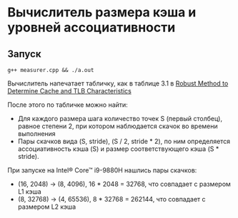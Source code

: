 # Вычислитель размера кэша и уровней ассоциативности
## Запуск
`g++ measurer.cpp && ./a.out`

Вычислитель напечатает табличку, как в таблице 3.1 в [Robust Method to Determine Cache and TLB Characteristics](https://etd.ohiolink.edu/apexprod/rws_etd/send_file/send?accession=osu1308256764&disposition=inline)

После этого по табличке можно найти:
* Для каждого размера шага количество точек S (первый столбец), равное степени 2, при котором наблюдается скачок во времени выполнения
* Пары скачков вида (S, stride), (S / 2, stride * 2), по ним определяется ассоциативность кэша (S) и размер соответствующего кэша (S * stride).

При запуске на Intel® Core™ i9-9880H нашлись пары скачков:
* (16, 2048) -> (8, 4096), 16 * 2048 = 32768, что совпадает с размером L1 кэша
* (8, 32768) -> (4, 65536), 8 * 32768 = 262144, что совпадает с размером L2 кэша
